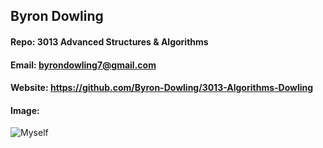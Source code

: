 ## Byron Dowling
#### Repo: 3013 Advanced Structures & Algorithms
#### Email: byrondowling7@gmail.com
#### Website: https://github.com/Byron-Dowling/3013-Algorithms-Dowling
#### Image:
![Myself](https://photos.app.goo.gl/GYPVBKyRobhwPU8c6)
